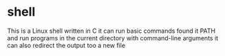 # shell
This is a Linux shell written in C it can run basic commands found it PATH and run programs in the current directory with command-line arguments it can also redirect the output too a new file
